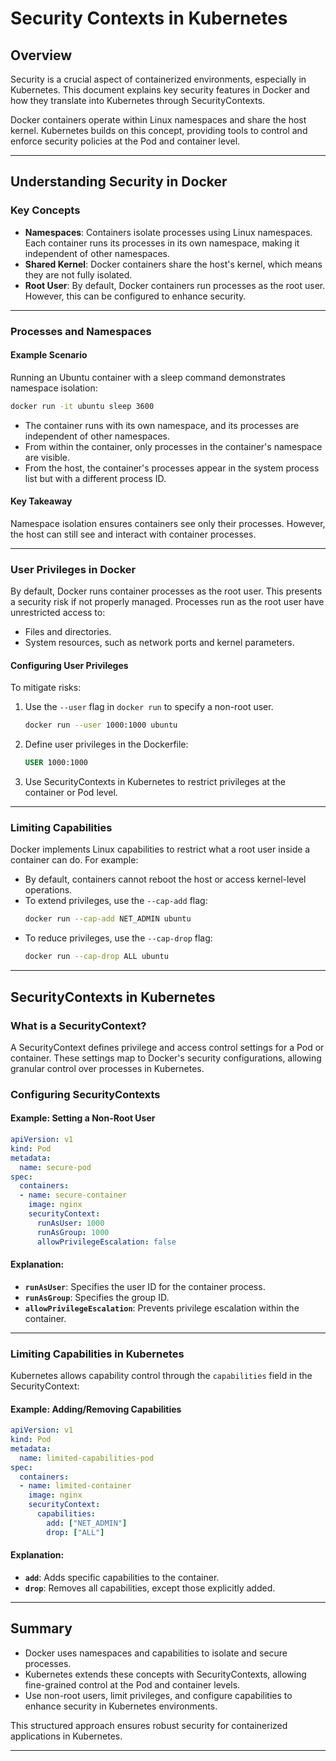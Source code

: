 # Security Contexts in Kubernetes

## Overview
Security is a crucial aspect of containerized environments, especially in Kubernetes. This document explains key security features in Docker and how they translate into Kubernetes through SecurityContexts.

Docker containers operate within Linux namespaces and share the host kernel. Kubernetes builds on this concept, providing tools to control and enforce security policies at the Pod and container level.

---

## Understanding Security in Docker

### Key Concepts
- **Namespaces**: Containers isolate processes using Linux namespaces. Each container runs its processes in its own namespace, making it independent of other namespaces.
- **Shared Kernel**: Docker containers share the host's kernel, which means they are not fully isolated.
- **Root User**: By default, Docker containers run processes as the root user. However, this can be configured to enhance security.

---

### Processes and Namespaces

#### Example Scenario
Running an Ubuntu container with a sleep command demonstrates namespace isolation:

```bash
docker run -it ubuntu sleep 3600
```

- The container runs with its own namespace, and its processes are independent of other namespaces.
- From within the container, only processes in the container's namespace are visible.
- From the host, the container's processes appear in the system process list but with a different process ID.

#### Key Takeaway
Namespace isolation ensures containers see only their processes. However, the host can still see and interact with container processes.

---

### User Privileges in Docker

By default, Docker runs container processes as the root user. This presents a security risk if not properly managed. Processes run as the root user have unrestricted access to:
- Files and directories.
- System resources, such as network ports and kernel parameters.

#### Configuring User Privileges
To mitigate risks:
1. Use the `--user` flag in `docker run` to specify a non-root user.
   ```bash
   docker run --user 1000:1000 ubuntu
   ```
2. Define user privileges in the Dockerfile:
   ```dockerfile
   USER 1000:1000
   ```
3. Use SecurityContexts in Kubernetes to restrict privileges at the container or Pod level.

---

### Limiting Capabilities
Docker implements Linux capabilities to restrict what a root user inside a container can do. For example:
- By default, containers cannot reboot the host or access kernel-level operations.
- To extend privileges, use the `--cap-add` flag:
  ```bash
  docker run --cap-add NET_ADMIN ubuntu
  ```
- To reduce privileges, use the `--cap-drop` flag:
  ```bash
  docker run --cap-drop ALL ubuntu
  ```

---

## SecurityContexts in Kubernetes

### What is a SecurityContext?
A SecurityContext defines privilege and access control settings for a Pod or container. These settings map to Docker's security configurations, allowing granular control over processes in Kubernetes.

### Configuring SecurityContexts

#### Example: Setting a Non-Root User
```yaml
apiVersion: v1
kind: Pod
metadata:
  name: secure-pod
spec:
  containers:
  - name: secure-container
    image: nginx
    securityContext:
      runAsUser: 1000
      runAsGroup: 1000
      allowPrivilegeEscalation: false
```

#### Explanation:
- **`runAsUser`**: Specifies the user ID for the container process.
- **`runAsGroup`**: Specifies the group ID.
- **`allowPrivilegeEscalation`**: Prevents privilege escalation within the container.

---

### Limiting Capabilities in Kubernetes
Kubernetes allows capability control through the `capabilities` field in the SecurityContext:

#### Example: Adding/Removing Capabilities
```yaml
apiVersion: v1
kind: Pod
metadata:
  name: limited-capabilities-pod
spec:
  containers:
  - name: limited-container
    image: nginx
    securityContext:
      capabilities:
        add: ["NET_ADMIN"]
        drop: ["ALL"]
```

#### Explanation:
- **`add`**: Adds specific capabilities to the container.
- **`drop`**: Removes all capabilities, except those explicitly added.

---

## Summary
- Docker uses namespaces and capabilities to isolate and secure processes.
- Kubernetes extends these concepts with SecurityContexts, allowing fine-grained control at the Pod and container levels.
- Use non-root users, limit privileges, and configure capabilities to enhance security in Kubernetes environments.

This structured approach ensures robust security for containerized applications in Kubernetes.

---